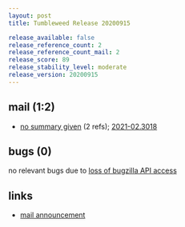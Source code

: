 ```yaml
---
layout: post
title: Tumbleweed Release 20200915

release_available: false
release_reference_count: 2
release_reference_count_mail: 2
release_score: 89
release_stability_level: moderate
release_version: 20200915
---
```


## mail (1:2)

- [no summary given](https://github.com/boombatower/tumbleweed-review/issues/10) (2 refs); [2021-02.3018](https://github.com/boombatower/tumbleweed-review/issues/10)

## bugs (0)

<!--more-->

no relevant bugs due to [loss of bugzilla API access](https://bugzilla.opensuse.org/show_bug.cgi?id=1157722)



## links

- [mail announcement](https://github.com/boombatower/tumbleweed-review/issues/10)
